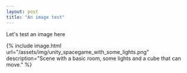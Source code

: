 ```yaml
---
layout: post
title: "An image test"
---
```


Let's test an image here

{% include image.html url="/assets/img/unity_spacegame_with_some_lights.png" description="Scene with a basic room, some lights and a cube that can move." %}
